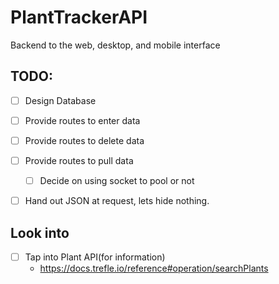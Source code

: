 # PlantTrackerAPI
Backend to the web, desktop, and mobile interface

## TODO:
- [ ] Design Database
- [ ] Provide routes to enter data
- [ ] Provide routes to delete data
- [ ] Provide routes to pull data
  - [ ] Decide on using socket to pool or not
- [ ] Hand out JSON at request, lets hide nothing. 
  

## Look into
- [ ] Tap into Plant API(for information)
  - https://docs.trefle.io/reference#operation/searchPlants
